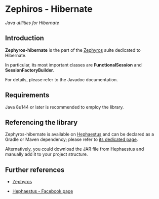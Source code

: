 # Zephiros - Hibernate

*Java utilities for Hibernate*


## Introduction

**Zephyros-hibernate** is the part of the [Zephyros](https://github.com/giancosta86/Zephyros) suite dedicated to Hibernate.

In particular, its most important classes are **FunctionalSession** and **SessionFactoryBuilder**.

For details, please refer to the Javadoc documentation.



## Requirements

Java 8u144 or later is recommended to employ the library.


## Referencing the library

Zephyros-hibernate is available on [Hephaestus](https://bintray.com/giancosta86/Hephaestus) and can be declared as a Gradle or Maven dependency; please refer to [its dedicated page](https://bintray.com/giancosta86/Hephaestus/Zephyros-hibernate).

Alternatively, you could download the JAR file from Hephaestus and manually add it to your project structure.




## Further references

* [Zephyros](https://github.com/giancosta86/Zephyros)

* [Hephaestus - Facebook page](https://www.facebook.com/hephaestus.repository/)
